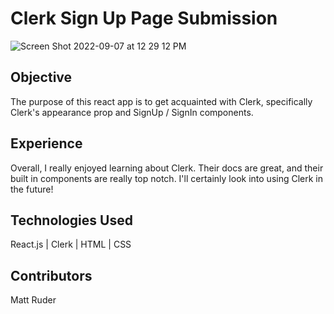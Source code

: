 # Clerk Sign Up Page Submission

![Screen Shot 2022-09-07 at 12 29 12 PM](https://user-images.githubusercontent.com/36666973/188951942-293ccbaf-2241-4e7f-84a9-e9935956739f.png)

## Objective

The purpose of this react app is to get acquainted with Clerk, specifically Clerk's appearance prop and SignUp / SignIn components. 

## Experience

Overall, I really enjoyed learning about Clerk. Their docs are great, and their built in components are really top notch. I'll certainly look into using Clerk in the future!

## Technologies Used

React.js |
Clerk |
HTML |
CSS

## Contributors

Matt Ruder





